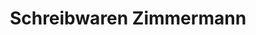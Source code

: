 ---
title: "Schreibwaren Zimmermann"
url: /riegel-am-kaiserstuhl/schreibwaren-zimmermann/
shop: Schreibwaren
---